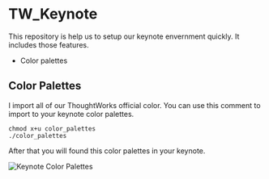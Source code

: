 # TW_Keynote

This repository is help us to setup our keynote envernment quickly.
It includes those features.

- Color palettes

## Color Palettes
I import all of our ThoughtWorks official color. You can use this comment to import to your keynote color palettes.

```
chmod x+u color_palettes
./color_palettes
```

After that you will found this color palettes in your keynote.

![Keynote Color Palettes](/Color_Palettes/TW_color_palettes)


